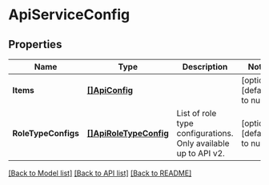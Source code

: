 # ApiServiceConfig

## Properties
Name | Type | Description | Notes
------------ | ------------- | ------------- | -------------
**Items** | [**[]ApiConfig**](ApiConfig.md) |  | [optional] [default to null]
**RoleTypeConfigs** | [**[]ApiRoleTypeConfig**](ApiRoleTypeConfig.md) | List of role type configurations. Only available up to API v2. | [optional] [default to null]

[[Back to Model list]](../README.md#documentation-for-models) [[Back to API list]](../README.md#documentation-for-api-endpoints) [[Back to README]](../README.md)

